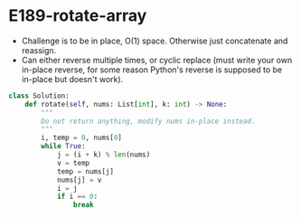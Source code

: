 # E189-rotate-array

* Challenge is to be in place, O\(1\) space. Otherwise just concatenate and reassign. 
* Can either reverse multiple times, or cyclic replace \(must write your own in-place reverse, for some reason Python's reverse is supposed to be in-place but doesn't work\). 

```python
class Solution:
    def rotate(self, nums: List[int], k: int) -> None:
        """
        Do not return anything, modify nums in-place instead.
        """
        i, temp = 0, nums[0]
        while True: 
            j = (i + k) % len(nums)
            v = temp 
            temp = nums[j] 
            nums[j] = v
            i = j
            if i == 0: 
                break
```

